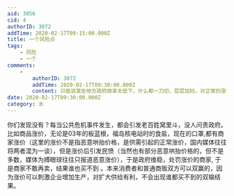 ```yaml
---
aid: 3056
cid: 4
authorID: 3072
addTime: 2020-02-17T09:15:00.000Z
title: 一个风险点
tags:
    - 风险
    - 一个
comments:
    -
        authorID: 3072
        addTime: 2020-02-17T09:30:00.000Z
        content: 只能说某些地方政府效率太低下，什么都一刀切，层层加码，对正常的涨价都是一刀切地处罚，结果谁也买不到了。
date: 2020-02-17T09:30:00.000Z
category: 水
---
```


你们发现没有？每当公共危机事件发生，都会引发老百姓窝里斗，没人问责政府。比如商品涨价，无论是03年的板蓝根，福岛核电站时的食盐，现在的口罩,都有商家涨价（这里的涨价不是指恶意哄抬价格，是供需引起的正常涨价，国内媒体往往将两者混为一谈），但是涨价后引发民愤（当然也有部分恶意哄抬价格的，但不是多数，媒体为搏眼球往往只报道恶意涨价），于是政府维稳，处罚涨价的商家, 于是商家不敢再卖，结果谁也买不到 。本来消费者和普通商贩双方可以双赢的，因为涨价可以刺激企业增加生产，对扩大供给有利，不会出现谁都买不到的双输结果。
